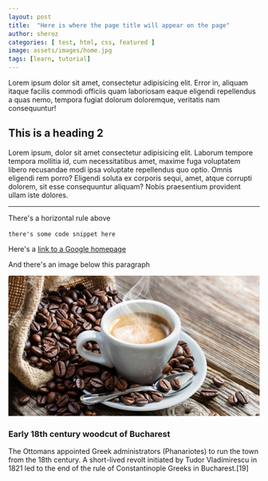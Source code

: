 ```yaml
---
layout: post
title:  "Here is where the page title will appear on the page"
author: sheroz
categories: [ test, html, css, featured ]
image: assets/images/home.jpg
tags: [learn, tutorial]
---
```


Lorem ipsum dolor sit amet, consectetur adipisicing elit. Error in, aliquam itaque facilis commodi officiis quam laboriosam eaque eligendi repellendus a quas nemo, tempora fugiat dolorum doloremque, veritatis nam consequuntur!

## This is a heading 2
Lorem ipsum, dolor sit amet consectetur adipisicing elit. Laborum tempore tempora mollitia id, cum necessitatibus amet, maxime fuga voluptatem libero recusandae modi ipsa voluptate repellendus quo optio. Omnis eligendi rem porro? Eligendi soluta ex corporis sequi, amet, atque corrupti dolorem, sit esse consequuntur aliquam? Nobis praesentium provident ullam iste dolores.

---
There's a horizontal rule above

`there's some code snippet here`

Here's a [link to a Google homepage](https://google.com)

And there's an image below this paragraph

![hot coffee](/assets/images/hot-coffee.jpeg)


### Early 18th century woodcut of Bucharest

The Ottomans appointed Greek administrators (Phanariotes) to run the town from the 18th century. A short-lived revolt initiated by Tudor Vladimirescu in 1821 led to the end of the rule of Constantinople Greeks in Bucharest.[19]